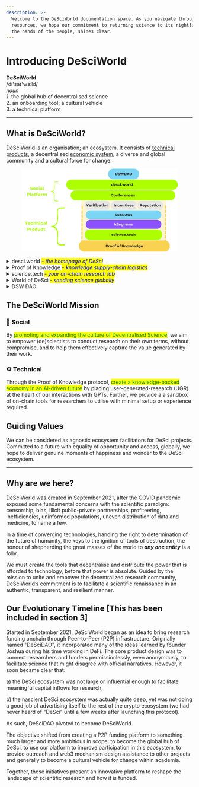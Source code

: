 ```yaml
---
description: >-
  Welcome to the DeSciWorld documentation space. As you navigate through our
  resources, we hope our commitment to returning science to its rightful place,
  the hands of the people, shines clear.
---
```


# Introducing DeSciWorld

**DeSciWorld**\
/di'saɪ'wɜːld/\
_noun_\
&#x20;   _1._ the global hub of decentralised science\
&#x20;   2\. an onboarding tool; a cultural vehicle\
&#x20;   3\. a technical platform

***

## What is DeSciWorld?

DeSciWorld is an organisation; an ecosystem. It consists of [technical products](ecosystem/science.tech/), a decentralised [economic system](broken-reference), a diverse and global community and a cultural force for change.&#x20;

<figure><img src=".gitbook/assets/2 DSW pitch deck (1).png" alt="" width="563"><figcaption></figcaption></figure>

<details>

<summary>desci.world <em><mark style="color:blue;">- the homepage of DeSci</mark></em></summary>

* web3 native tools for science such as P2P funding, DID and NFTs
* offers a comprehensive suite of tools that DeSci projects can use to promote their platform, fostering global community engagement
* faciliating outreach and b2b networking to improve collaboration in the space
* a dynamic terminal for individuals to learn and engage with up-to-date information including events, job listings, visualisation tools and news

[\[read more\]](ecosystem/terminal/)

</details>

<details>

<summary>Proof of Knowledge <mark style="color:blue;">- </mark><em><mark style="color:blue;">knowledge supply-chain logistics</mark></em></summary>

* on-chain knowledge graph hyperstructure, optimised for AI readability
* produces structured units of knowledge called kEngrams (kE)
* kE are attested to on-chain and interoperable with the burdgeoning "DeSci stack"
* LLMs (RAG) can utilise kE as embeddings and query them, producing hyperlinked responses.&#x20;
* this act of querying can be tracked, providing a set of usage metrics for the knowledge

[\[read more\]](ecosystem/science.tech/proof-of-knowledge-pok/)

</details>

<details>

<summary>science.tech <mark style="color:blue;">- </mark><em><mark style="color:blue;">your on-chain research lab</mark></em></summary>

* the primary way to engage with Proof of Knowledge
* mint, share and exchange kEngrams through the factory and marketplace
* deploy custom AI agents with selected kEngram embeddings
* join or summon a Research Collective
* engage with the $DSCI incentive programme through "knowledge mining"
* deploy on-chain P2P funding or research requests
* create a Synapse private token-gated chatroom for sharing your research

[\[read more\]](ecosystem/science.tech/)

</details>

<details>

<summary>World of DeSci <em><mark style="color:blue;">- seeding science globally</mark></em></summary>

* in-person events held globally, to incubate local DeSci communities that can self-sustain and proliferate
* bring together founders and thought leaders from DeSci to showcase its potential to local research communities
* give early stage projects a helping hand with navigating the "networking space", getting connections to the right people early on

[\[read more\]](start-here/world-of-desci/)

</details>

<details>

<summary>DSW DAO </summary>

* governs DeSciWorld's operations, budget, team and other high level management decisions
* decentralised participation and ownership through the Microbes NFT
* deploys the smart contract infrastructure for the ecosystem

\[not yet active]

[\[read more\]](broken-reference)

</details>

## The DeSciWorld Mission

### 👥 Social

By <mark style="color:green;">promoting and expanding the culture of Decentralised Science</mark>, we aim to empower (de)scientists to conduct research on their own terms, without compromise, and to help them effectively capture the value generated by their work.

### ⚙️ Technical

Through the Proof of Knowledge protocol, <mark style="color:green;">create a knowledge-backed economy in an AI-driven future</mark> by placing user-generated-research (UGR) at the heart of our interactions with GPTs. Further, we provide a a sandbox of on-chain tools for researchers to utilise with minimal setup or experience required.

## Guiding Values

We can be considered as agnostic ecosystem facilitators for DeSci projects. Committed to a future with equality of opportunity and access, globally, we hope to deliver genuine moments of happiness and wonder to the DeSci ecosystem.

***

## Why are we here?

DeSciWorld was created in September 2021, after the COVID pandemic exposed some fundamental concerns with the scientific paradigm: censorship, bias, illicit public-private partnerships, profiteering, inefficiencies, uninformed populations, uneven distribution of data and medicine, to name a few.

In a time of converging technologies, handing the right to determination of the future of humanity, the keys to the ignition of tools of destruction, the honour of shepherding the great masses of the world to _**any one entity**_ is a folly.&#x20;

We must create the tools that decentralise and distribute the power that is afforded to technology, before that power is absolute. Guided by the mission to unite and empower the decentralized research community, DeSciWorld’s commitment is to facilitate a scientific renaissance in an authentic, transparent, and resilient manner.&#x20;

## Our Evolutionary Timeline \[This has been included in section 3]

Started in September 2021, DeSciWorld began as an idea to bring research funding onchain through Peer-to-Peer (P2P) infrastructure. Originally named "DeSciDAO", it incorporated many of the ideas learned by founder Joshua during his time working in DeFi. The core product design was to connect researchers and funders permissionlessly, even anonymously, to facilitate science that might disagree with official narratives. However, it soon became clear that:

&#x20;   a) the DeSci ecosystem was not large or influential enough to facilitate meaningful capital inflows for research,

&#x20;   b) the nascient DeSci ecosystem was actually quite deep, yet was not doing a good job of advertising itself to the rest of the crypto ecosystem (we had never heard of "DeSci" until a few weeks after launching this protocol).

As such, DeSciDAO pivoted to become DeSciWorld.&#x20;

The objective shifted from creating a P2P funding platform to something much larger and more ambitious in scope: to become the global hub of DeSci, to use our platform to improve participation in this ecosystem, to provide outreach and web3 mechanism design assistance to other projects and generally to become a cultural vehicle for change within academia.

Together, these initiatives present an innovative platform to reshape the landscape of scientific research and how it is funded.&#x20;
